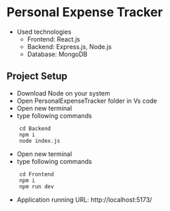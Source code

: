 # Personal Expense Tracker

 - Used technologies
   - Frontend: React.js
   - Backend: Express.js, Node.js
   - Database: MongoDB
 ## Project Setup
  - Download Node on your system
  - Open PersonalExpenseTracker folder in Vs code
  - Open new terminal
  - type following commands 

  ```
      cd Backend
      npm i
      node index.js
   ```
  - Open new terminal
  - type following commands

  ```
      cd Frontend
      npm i
      npm run dev
  ``` 
- Application running URL: http://localhost:5173/
